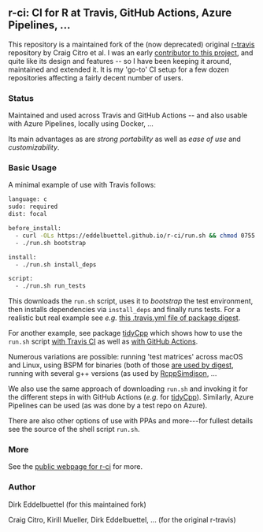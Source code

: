 
## r-ci: CI for R at Travis, GitHub Actions, Azure Pipelines, ...

This repository is a maintained fork of the (now deprecated) original
[r-travis](https://github.com/craigcitro/r-travis) repository by Craig Citro et al.  I was an early
[contributor to this project](https://github.com/craigcitro/r-travis/graphs/contributors), and quite
like its design and features -- so I have been keeping it around, maintained and extended it. It is
my 'go-to' CI setup for a few dozen repositories affecting a fairly decent number of users.

### Status

Maintained and used across Travis and GitHub Actions -- and also usable with
Azure Pipelines, locally using Docker, ...

Its main advantages as are _strong portability_ as well as _ease of use_ and _customizability_. 

### Basic Usage

A minimal example of use with Travis follows:

```sh
language: c
sudo: required
dist: focal

before_install:
  - curl -OLs https://eddelbuettel.github.io/r-ci/run.sh && chmod 0755 run.sh
  - ./run.sh bootstrap

install:
  - ./run.sh install_deps

script:
  - ./run.sh run_tests
```

This downloads the `run.sh` script, uses it to _bootstrap_ the test environment, then installs
dependencies via `install_deps` and finally runs tests. For a realistic but real example see _e.g._
[this .travis.yml file of package
digest](https://github.com/eddelbuettel/digest/blob/master/.travis.yml).

For another example, see package [tidyCpp](https://github.com/eddelbuettel/tidycpp/) which shows how
to use the `run.sh` script [with Travis
CI](https://github.com/eddelbuettel/tidycpp/blob/master/.travis.yml) as well as [with GitHub
Actions](https://github.com/eddelbuettel/tidycpp/blob/master/.github/workflows/R-CMD-check.yaml).

Numerous variations are possible: running 'test matrices' across macOS and Linux, using BSPM for
binaries (both of those [are used by
digest](https://github.com/eddelbuettel/digest/blob/master/.travis.yml), running with several g++
versions (as used by
[RcppSimdjson](https://github.com/eddelbuettel/rcppsimdjson/blob/master/.travis.yml), ...

We also use the same approach of downloading `run.sh` and invoking it for the different steps in
with GitHub Actions (_e.g._ for
[tidyCpp](https://github.com/eddelbuettel/tidycpp/blob/master/.github/workflows/R-CMD-check.yaml)). Similarly,
Azure Pipelines can be used (as was done by a test repo on Azure).

There are also other options of use with PPAs and more---for fullest details see the source of the
shell script `run.sh`.

### More

See the [public webpage for r-ci](http://eddelbuettel.github.io/r-ci/) for more.

### Author

Dirk Eddelbuettel (for this maintained fork)

Craig Citro, Kirill Mueller, Dirk Eddelbuettel, ... (for the original r-travis)
